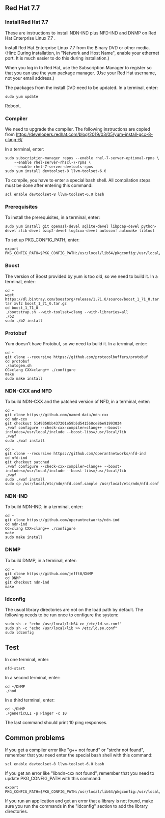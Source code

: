 ## Red Hat 7.7

### Install Red Hat 7.7

These are instructions to install NDN-IND plus NFD-IND and DNMP on Red Hat Enterprise Linux 7.7 .

Install Red Hat Enterprise Linux 7.7 from the Binary DVD or other media. (Hint: During
installation, in "Network and Host Name", enable your ethernet port. It is much
easier to do this during installation.) 

When you log in to Red Hat, use the Subscription Manager to register so that you can use the yum 
package manager. (Use your Red Hat username, not your email address.)

The packages from the install DVD need to be updated. In a terminal, enter:

    sudo yum update

Reboot.

### Compiler

We need to upgrade the compiler. The following instructions are copied from
https://developers.redhat.com/blog/2019/03/05/yum-install-gcc-8-clang-6/

In a terminal, enter:

    sudo subscription-manager repos --enable rhel-7-server-optional-rpms \
        --enable rhel-server-rhscl-7-rpms \
        --enable rhel-7-server-devtools-rpms
    sudo yum install devtoolset-8 llvm-toolset-6.0

To compile, you have to enter a special bash shell. All compilation steps must be
done after entering this command:

    scl enable devtoolset-8 llvm-toolset-6.0 bash

### Prerequisites

To install the prerequisites, in a terminal, enter:

    sudo yum install git openssl-devel sqlite-devel libpcap-devel python-devel zlib-devel bzip2-devel log4cxx-devel autoconf automake libtool

To set up PKG_CONFIG_PATH, enter:

    export PKG_CONFIG_PATH=$PKG_CONFIG_PATH:/usr/local/lib64/pkgconfig:/usr/local/lib/pkgconfig    

### Boost

The version of Boost provided by yum is too old, so we need to build it. In a terminal, enter:

    cd ~
    wget https://dl.bintray.com/boostorg/release/1.71.0/source/boost_1_71_0.tar.gz
    tar xvfz boost_1_71_0.tar.gz
    cd boost_1_71_0
    ./bootstrap.sh --with-toolset=clang --with-libraries=all
    ./b2
    sudo ./b2 install

### Protobuf

Yum doesn't have Protobuf, so we need to build it. In a terminal, enter:

    cd ~
    git clone --recursive https://github.com/protocolbuffers/protobuf
    cd protobuf
    ./autogen.sh
    CC=clang CXX=clang++ ./configure
    make
    sudo make install

### NDN-CXX and NFD

To build NDN-CXX and the patched version of NFD, in a terminal, enter:

    cd ~
    git clone https://github.com/named-data/ndn-cxx
    cd ndn-cxx
    git checkout 5149350bb437201e59b5d541568ce86e91993034
    ./waf configure --check-cxx-compiler=clang++ --boost-includes=/usr/local/include --boost-libs=/usr/local/lib
    ./waf
    sudo ./waf install

    cd ~
    git clone --recursive https://github.com/operantnetworks/nfd-ind
    cd nfd-ind
    git checkout patched
    ./waf configure --check-cxx-compiler=clang++ --boost-includes=/usr/local/include --boost-libs=/usr/local/lib
    ./waf
    sudo ./waf install
    sudo cp /usr/local/etc/ndn/nfd.conf.sample /usr/local/etc/ndn/nfd.conf

### NDN-IND

To build NDN-IND, in a terminal, enter:

    cd ~
    git clone https://github.com/operantnetworks/ndn-ind
    cd ndn-ind
    CC=clang CXX=clang++ ./configure
    make
    sudo make install

### DNMP

To build DNMP, in a terminal, enter:

    cd ~
    git clone https://github.com/jefft0/DNMP
    cd DNMP
    git checkout ndn-ind
    make

### ldconfig

The usual library directories are not on the load path by default. The following
needs to be run once to configure the system:

    sudo sh -c "echo /usr/local/lib64 >> /etc/ld.so.conf"
    sudo sh -c "echo /usr/local/lib >> /etc/ld.so.conf"
    sudo ldconfig

## Test

In one terminal, enter:

    nfd-start

In a second terminal, enter:

    cd ~/DNMP
    ./nod

In a third terminal, enter:

    cd ~/DNMP
    ./genericCLI -p Pinger -c 10

The last command should print 10 ping responses.

## Common problems

If you get a compiler error like "g++ not found" or "strchr not found", remember that you need enter the special bash shell with this command:

    scl enable devtoolset-8 llvm-toolset-6.0 bash

If you get an error like "libndn-cxx not found", remember that you need to update PKG_CONFIG_PATH with this command:

    export PKG_CONFIG_PATH=$PKG_CONFIG_PATH:/usr/local/lib64/pkgconfig:/usr/local/lib/pkgconfig

If you run an application and get an error that a library is not found, make sure you run the commands in the "ldconfig"
section to add the library directories.
